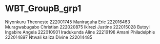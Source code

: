 # WBT_GroupB_grp1
Niyonkuru Theoneste     222001745
Maniraguha Eric         222016463
Muragwabugabo Christian 222020875
Ikirezi  Justine        222015028
Butoyi Ingabire Angela  222010901
Iradukunda Aline        22219198
Amani Philadelphie      222014897
Ntwali kaliza Divine    222014485
